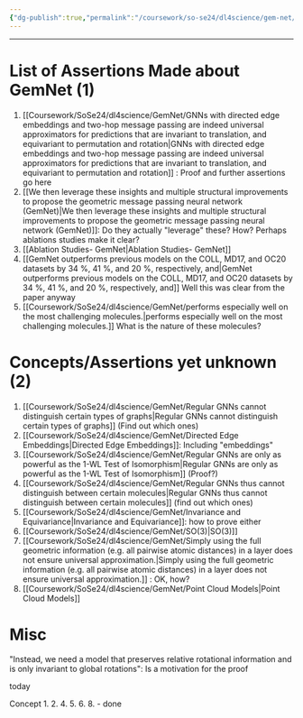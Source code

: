 ```yaml
---
{"dg-publish":true,"permalink":"/coursework/so-se24/dl4science/gem-net/gem-net-gasteiger-et-al-tum-daml/","noteIcon":""}
---
```


---
# List of Assertions Made about GemNet (1)


1. [[Coursework/SoSe24/dl4science/GemNet/GNNs with directed edge embeddings and two-hop message passing are indeed universal approximators for predictions that are invariant to translation, and equivariant to permutation and rotation\|GNNs with directed edge embeddings and two-hop message passing are indeed universal approximators for predictions that are invariant to translation, and equivariant to permutation and rotation]] : Proof and further assertions go here
2. [[We then leverage these insights and multiple structural improvements to propose the geometric message passing neural network (GemNet)\|We then leverage these insights and multiple structural improvements to propose the geometric message passing neural network (GemNet)]]: Do they actually "leverage" these? How? Perhaps ablations studies make it clear? 
3. [[Ablation Studies- GemNet\|Ablation Studies- GemNet]] 
4. [[GemNet outperforms previous models on the COLL, MD17, and OC20 datasets by 34 %, 41 %, and 20 %, respectively, and\|GemNet outperforms previous models on the COLL, MD17, and OC20 datasets by 34 %, 41 %, and 20 %, respectively, and]] Well this was clear from the paper anyway
5. [[Coursework/SoSe24/dl4science/GemNet/performs especially well on the most challenging molecules.\|performs especially well on the most challenging molecules.]] What is the nature of these molecules? 


# Concepts/Assertions yet unknown (2)
1.  [[Coursework/SoSe24/dl4science/GemNet/Regular GNNs cannot distinguish certain types of graphs\|Regular GNNs cannot distinguish certain types of graphs]] (Find out which ones)
2. [[Coursework/SoSe24/dl4science/GemNet/Directed Edge Embeddings\|Directed Edge Embeddings]]: Including "embeddings"
3. [[Coursework/SoSe24/dl4science/GemNet/Regular GNNs are only as powerful as the 1-WL Test of Isomorphism\|Regular GNNs are only as powerful as the 1-WL Test of Isomorphism]] (Proof?)
4. [[Coursework/SoSe24/dl4science/GemNet/Regular GNNs thus cannot distinguish between certain molecules\|Regular GNNs thus cannot distinguish between certain molecules]] (find out which ones)
5. [[Coursework/SoSe24/dl4science/GemNet/Invariance and Equivariance\|Invariance and Equivariance]]: how to prove either
6. [[Coursework/SoSe24/dl4science/GemNet/SO(3)\|SO(3)]]
7. [[Coursework/SoSe24/dl4science/GemNet/Simply using the full geometric information (e.g. all pairwise atomic distances) in a layer does not ensure universal approximation.\|Simply using the full geometric information (e.g. all pairwise atomic distances) in a layer does not ensure universal approximation.]] : OK, how? 
8. [[Coursework/SoSe24/dl4science/GemNet/Point Cloud Models\|Point Cloud Models]]

# Misc
"Instead, we need a model that preserves relative rotational information and is only invariant to global rotations": Is a motivation for the proof


today

Concept 1. 2. 4. 5. 6. 8. - done


